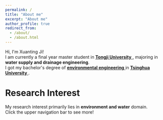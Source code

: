 ```yaml
---
permalink: /
title: "About me"
excerpt: "About me"
author_profile: true
redirect_from: 
  - /about/
  - /about.html
---
```


Hi, I'm Xuanting Ji! <br>
I am currently a final year master student in <a href="https://en.tongji.edu.cn/p/#/" target="_blank"> __Tongji University__ </a>, majoring in __water supply and drainage engineering__. <br>
I got my bachelor's degree of <a href="https://www.tsinghua.edu.cn/enven/" target="_blank"> __environmental engineering__ </a> in <a href="https://www.tsinghua.edu.cn/en/" target="_blank"> __Tsinghua University__ </a>. <br>

Research Interest
======
My research interest primarily lies in __environment and water__ domain. <br>
Click the upper navigation bar to see more!
